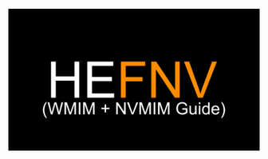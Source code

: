 ![HyperEssentials Branding](https://raw.githubusercontent.com/Biblioklept/hyperessentials/main/img/hefnv-mim-guide.png)